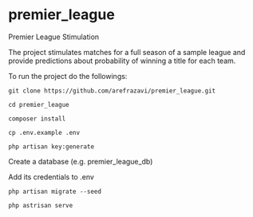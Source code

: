 # premier_league
Premier League Stimulation

The project stimulates matches for a full season of a sample league and provide predictions about probability of winning a title for each team.


To run the project do the followings:

`git clone https://github.com/arefrazavi/premier_league.git`

`cd premier_league`

`composer install`

`cp .env.example .env`

`php artisan key:generate`

Create a database (e.g. premier_league_db)

Add its credentials to .env

`php artisan migrate --seed`

`php astrisan serve`
